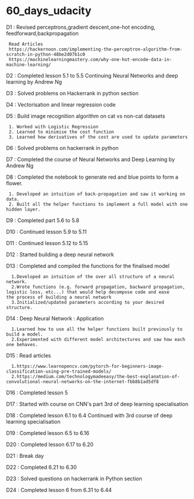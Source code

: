 # 60_days_udacity
D1 : Revised perceptrons,gradient descent,one-hot encoding, feedforward,backpropagation

     Read Articles
     https://hackernoon.com/implementing-the-perceptron-algorithm-from-scratch-in-python-48be2d07b1c0
     https://machinelearningmastery.com/why-one-hot-encode-data-in-machine-learning/
     
D2 : Completed lesson 5.1 to 5.5
     Continuing Neural Networks and deep learning by Andrew Ng
     
D3 : Solved problems on Hackerrank in python section

D4 : Vectorisation and linear regression code
     
D5 : Build image recognition algorithm on cat vs non-cat datasets

     1. Worked with Logistic Regression
     2. Learned to minimise the cost function
     3. Learned how derivatives of the cost are used to update parameters

D6 : Solved problems on hackerrank in python

D7 : Completed the course of Neural Networks and Deep Learning by Andrew Ng

D8 : Completed the notebook to generate red and blue points to form a flower.

     1. Developed an intuition of back-propagation and saw it working on data.
     2. Built all the helper functions to implement a full model with one hidden layer.

D9 : Completed part 5.6 to 5.8

D10 : Continued lesson 5.9 to 5.11

D11 : Continued lesson 5.12 to 5.15

D12 : Started building a deep neural network

D13 : Completed and compiled the functions for the finalised model
      
      1.Developed an intuition of the over all structure of a neural network.
      2.Wrote functions (e.g. forward propagation, backward propagation, logistic loss, etc...) that would help decompose code and ease       the process of building a neural network
      3.Initialized/updated parameters according to your desired structure.

D14 : Deep Neural Network : Application

      1.Learned how to use all the helper functions built previously to build a model.
      2.Experimented with different model architectures and saw how each one behaves.
      
D15 : Read articles
      
      1.https://www.learnopencv.com/pytorch-for-beginners-image-classification-using-pre-trained-models/
      2.https://medium.com/technologymadeeasy/the-best-explanation-of-convolutional-neural-networks-on-the-internet-fbb8b1ad5df8
     
D16 : Completed lesson 5

D17 : Started with course on CNN's part 3rd of deep learning specialisation

D18 : Completed lesson 6.1 to 6.4
      Continued with 3rd course of deep learning specialisation
      
D19 : Completed lesson 6.5 to 6.16

D20 : Completed lesson 6.17 to 6.20

D21 : Break day

D22 : Completed 6.21 to 6.30

D23 : Solved questions on hackerrank in Python section

D24 : Completed lesson 6 from 6.31 to 6.44

